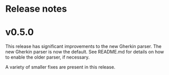 Release notes
=============

# v0.5.0
This release has significant improvements to the new Gherkin parser.
The new Gherkin parser is now the default. See README.md for details
on how to enable the older parser, if necessary.

A variety of smaller fixes are present in this release.